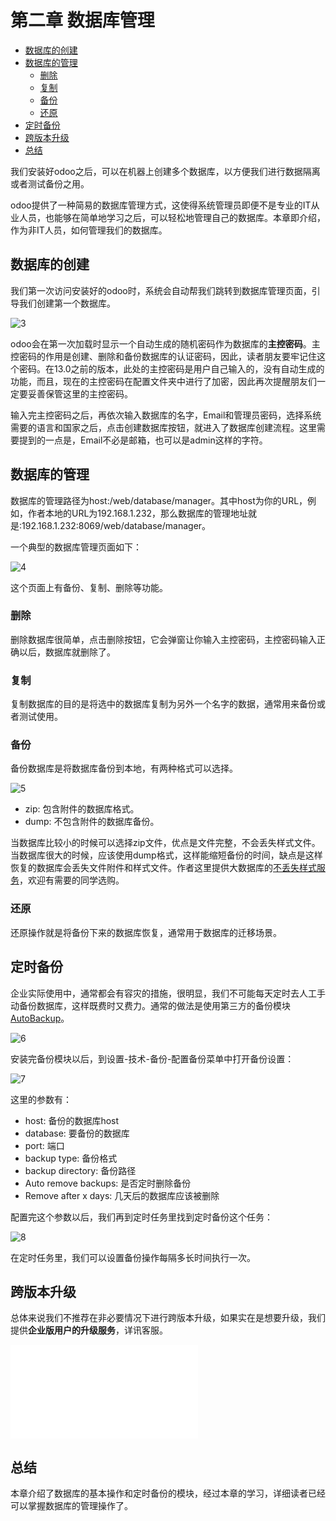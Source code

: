 # 第二章 数据库管理

* [数据库的创建](#数据库的创建)
* [数据库的管理](#数据库的管理)
  * [删除](#删除)
  * [复制](#复制)
  * [备份](#备份)
  * [还原](#还原)
* [定时备份](#定时备份)
* [跨版本升级](#跨版本升级)
* [总结](#总结)

我们安装好odoo之后，可以在机器上创建多个数据库，以方便我们进行数据隔离或者测试备份之用。

odoo提供了一种简易的数据库管理方式，这使得系统管理员即便不是专业的IT从业人员，也能够在简单地学习之后，可以轻松地管理自己的数据库。本章即介绍，作为非IT人员，如何管理我们的数据库。

## 数据库的创建

我们第一次访问安装好的odoo时，系统会自动帮我们跳转到数据库管理页面，引导我们创建第一个数据库。

![3](images/3.jpg)

odoo会在第一次加载时显示一个自动生成的随机密码作为数据库的**主控密码**。主控密码的作用是创建、删除和备份数据库的认证密码，因此，读者朋友要牢记住这个密码。在13.0之前的版本，此处的主控密码是用户自己输入的，没有自动生成的功能，而且，现在的主控密码在配置文件夹中进行了加密，因此再次提醒朋友们一定要妥善保管这里的主控密码。

输入完主控密码之后，再依次输入数据库的名字，Email和管理员密码，选择系统需要的语言和国家之后，点击创建数据库按钮，就进入了数据库创建流程。这里需要提到的一点是，Email不必是邮箱，也可以是admin这样的字符。

## 数据库的管理

数据库的管理路径为host:/web/database/manager。其中host为你的URL，例如，作者本地的URL为192.168.1.232，那么数据库的管理地址就是:192.168.1.232:8069/web/database/manager。

一个典型的数据库管理页面如下：

![4](images/4.jpg)

这个页面上有备份、复制、删除等功能。

### 删除

删除数据库很简单，点击删除按钮，它会弹窗让你输入主控密码，主控密码输入正确以后，数据库就删除了。

### 复制

复制数据库的目的是将选中的数据库复制为另外一个名字的数据，通常用来备份或者测试使用。

### 备份

备份数据库是将数据库备份到本地，有两种格式可以选择。

![5](images/5.jpg)

* zip: 包含附件的数据库格式。
* dump: 不包含附件的数据库备份。

当数据库比较小的时候可以选择zip文件，优点是文件完整，不会丢失样式文件。当数据库很大的时候，应该使用dump格式，这样能缩短备份的时间，缺点是这样恢复的数据库会丢失文件附件和样式文件。作者这里提供大数据库的[不丢失样式服务](opensoft.taobao.com)，欢迎有需要的同学选购。

### 还原

还原操作就是将备份下来的数据库恢复，通常用于数据库的迁移场景。

## 定时备份

企业实际使用中，通常都会有容灾的措施，很明显，我们不可能每天定时去人工手动备份数据库，这样既费时又费力。通常的做法是使用第三方的备份模块[AutoBackup](https://apps.odoo.com/apps/modules/14.0/auto_backup/)。

![6](images/6.jpg)

安装完备份模块以后，到设置-技术-备份-配置备份菜单中打开备份设置：

![7](images/7.jpg)

这里的参数有：

* host: 备份的数据库host
* database: 要备份的数据库
* port: 端口
* backup type: 备份格式
* backup directory: 备份路径
* Auto remove backups: 是否定时删除备份
* Remove after x days: 几天后的数据库应该被删除

配置完这个参数以后，我们再到定时任务里找到定时备份这个任务：

![8](images/8.jpg)

在定时任务里，我们可以设置备份操作每隔多长时间执行一次。

## 跨版本升级

总体来说我们不推荐在非必要情况下进行跨版本升级，如果实在是想要升级，我们提供**企业版用户的升级服务**，详讯客服。

<iframe src="//player.bilibili.com/player.html?isOutside=true&aid=665798439&bvid=BV1Fa4y1B79b&cid=1395612050&p=1" scrolling="no" border="0" frameborder="no" framespacing="0" allowfullscreen="true"></iframe>

## 总结

本章介绍了数据库的基本操作和定时备份的模块，经过本章的学习，详细读者已经可以掌握数据库的管理操作了。

